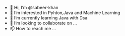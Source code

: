 - 👋 Hi, I’m @sabeer-khan
- 👀 I’m interested in Pyhton,Java and Machine Learning
- 🌱 I’m currently learning Java with Dsa
- 💞️ I’m looking to collaborate on ...
- 📫 How to reach me ...

<!---
sabeer-khan/sabeer-khan is a ✨ special ✨ repository because its `README.md` (this file) appears on your GitHub profile.
You can click the Preview link to take a look at your changes.
--->

